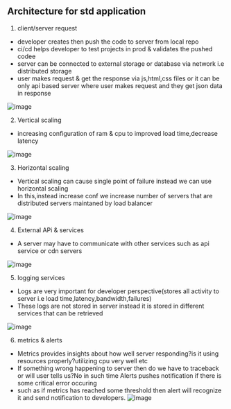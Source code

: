 ## Architecture for std application

1. client/server request
  - developer creates then push the code to server from local repo
  - ci/cd helps developer to test projects in prod & validates the pushed codee
  - server can be connected to external storage or database via network i.e distributed storage
  - user makes request & get the response via js,html,css files or it can be only api based server where user makes request and they get json data in response
  
  ![image](https://user-images.githubusercontent.com/71604396/235223387-3edb09ff-7675-409f-b768-2197a6734905.png)

2. Vertical scaling
  - increasing configuration of ram & cpu to improved load time,decrease latency 

  ![image](https://user-images.githubusercontent.com/71604396/235224046-cead741d-4fd8-42f9-9dee-4ad1ff8c7bca.png)

3. Horizontal scaling
  - Vertical scaling can cause single point of failure instead we can use horizontal scaling
  - In this,instead increase conf we increase number of servers that are distributed servers maintaned by load balancer

  ![image](https://user-images.githubusercontent.com/71604396/235225002-c9f365c3-e1f0-447d-a8c2-c3257aeb8de5.png)

4. External APi & services
  - A server may have to communicate with other services such as api service or cdn servers

  ![image](https://user-images.githubusercontent.com/71604396/235225570-e7f38aec-2487-4223-a3e0-ac7f8a9e4687.png)

5. logging services
  - Logs are very important for developer perspective(stores all activity to server i.e load time,latency,bandwidth,failures)
  - These logs are not stored in server instead it is stored in different services that can be retrieved

  ![image](https://user-images.githubusercontent.com/71604396/235226515-75ee3c7b-71f5-48dd-a78d-ef0269922502.png)

6. metrics & alerts
  - Metrics provides insights about how well server responding?is it using resources properly?utilizing cpu very well etc
  - If something wrong happening to server then do we have to traceback or will user tells us?No in such time Alerts pushes notification if there is some critical error occuring
  - such as if metrics has reached some threshold then alert will recognize it and send notification to developers.
  ![image](https://user-images.githubusercontent.com/71604396/235227651-bba00611-aef5-4b00-b1af-c5594a931f28.png)
